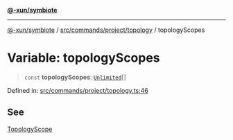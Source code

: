 [**@-xun/symbiote**](../../../../../README.md)

***

[@-xun/symbiote](../../../../../README.md) / [src/commands/project/topology](../README.md) / topologyScopes

# Variable: topologyScopes

> `const` **topologyScopes**: [`Unlimited`](../../../../configure/enumerations/UnlimitedGlobalScope.md#unlimited)[]

Defined in: [src/commands/project/topology.ts:46](https://github.com/Xunnamius/symbiote/blob/385866d2602d36dd6b86c7f4511dc3df19a6ef56/src/commands/project/topology.ts#L46)

## See

[TopologyScope](../../../../configure/enumerations/UnlimitedGlobalScope.md)
